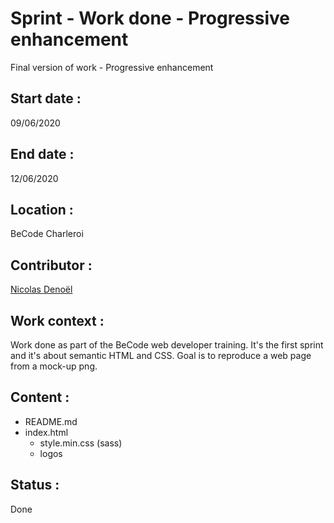 # Sprint - Work done - Progressive enhancement
Final version of work - Progressive enhancement

## Start date :
09/06/2020

## End date : 
12/06/2020

## Location :
BeCode Charleroi 

## Contributor :

[Nicolas Denoël](https://github.com/nicode-be/)  

## Work context :
Work done as part of the BeCode web developer training.
It's the first sprint and it's about semantic HTML and CSS.
Goal is to reproduce a web page from a mock-up png.

## Content :
* README.md
* index.html
  * style.min.css (sass)
  * logos

## Status :
Done
